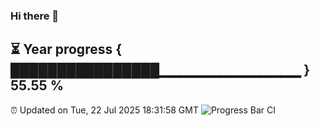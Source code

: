 ### Hi there 👋
⏳ Year progress { ████████████████▁▁▁▁▁▁▁▁▁▁▁▁▁▁ } 55.55 %
---
⏰ Updated on Tue, 22 Jul 2025 18:31:58 GMT
![Progress Bar CI](https://github.com/liununu/liununu/workflows/Progress%20Bar%20CI/badge.svg)
